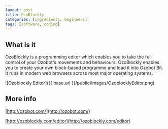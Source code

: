 ```yaml
---
layout: post
title: OzoBlockly
categories: [ingredients, beginners]
tags: [software, coding]
---
```


## What is it

OzoBlockly is a programming editor which enables you to take the full control of your Ozobot's movements and behaviours. OzoBlockly enables you to create your own block-based programme and load it into Ozobot Bit. It runs in modern web browsers across most major operating systems.

![Ozoblockly Editor]({{ base.url }}/public/images/OzoblocklyEditor.png)

## More info

[http://ozobot.com/](http://ozobot.com/)

[http://ozoblockly.com/editor](http://ozoblockly.com/editor)
